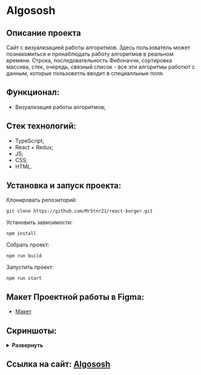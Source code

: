 # Algososh
## Описание проекта
Сайт c визуализацией работы алгоритмов. 
Здесь пользователь может познакомиться и пронаблюдать работу алгоритмов в реальном времени. Строка, последовательность Фибоначчи, сортировка массива, стек, очередь, связный список - все эти алгоритмы работют с данным, которые пользоветль вводит в специалльные поля.

## Функционал:
- Визуализация работы алгоритмов;

## Стек технологий:
- TypeScript;
- React + Redux;
- JS;
- CSS;
- HTML.

## Установка и запуск проекта:

Клонировать репозиторий:

    git clone https://github.com/MrStnr21/react-burger.git

Установить зависимости:

    npm install

Собрать проект:

    npm run build

Запустить проект:

    npm run start

## Макет Проектной работы в Figma:
- [Макет](https://www.figma.com/file/ocw9a6hNGeAejl4F3G9fp8/React-_-Проектные-задачи-(3-месяца)_external_link)

## Скриншоты:
<details><summary><b>Развернуть</b></summary>

![main-page](https://user-images.githubusercontent.com/104725482/229362426-dc9c1368-cb49-4662-8609-7c9c2bf368cc.png)
![string-page](https://user-images.githubusercontent.com/104725482/229362431-30205dd7-427a-4a23-b52c-9ac12941f9a5.png)
![fibonacci-page](https://user-images.githubusercontent.com/104725482/229362457-fd9e9d21-27e1-4476-aff6-0f32c12544eb.png)
![sorting-page](https://user-images.githubusercontent.com/104725482/229362461-12d86d43-7825-42be-978a-d28396f3ef3c.png)
![stack-page](https://user-images.githubusercontent.com/104725482/229362466-f1122291-aab4-4c22-a2e8-7a1ec4d
![queue-page](https://user-images.githubusercontent.com/104725482/229362468-3d41679e-ef0e-42a3-9593-934c3dcf071f.png)
a4775.png)
![list-page](https://user-images.githubusercontent.com/104725482/229362471-5fdd86b8-984b-40e0-9a09-b1c50de96907.png)


</details>

## Ссылка на сайт: [Algososh](https://mrstnr21.github.io/algososh/)
